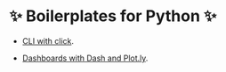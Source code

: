 # ✨ Boilerplates for Python ✨ 

* [CLI with click](https://github.com/bt3gl/Awesome_Python_Boilerplates/tree/master/CLI_app).

* [Dashboards with Dash and Plot.ly](https://github.com/bt3gl/Awesome_Python_Boilerplates/tree/master/dash_app).


